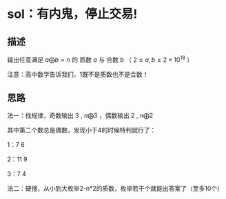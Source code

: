 

# sol：有内鬼，停止交易!

## 描述

输出任意满足 $a \bigoplus b = n$ 的 质数 $a$ 与 合数 $b$ （ $2 \leq a,b \leq  2\times 10^{18}$ ）

注意：高中数学告诉我们，1既不是质数也不是合数！

## 思路

 法一：找规律，奇数输出 $3$ , $n \bigoplus 3$ ，偶数输出 $2$ , $n \bigoplus 2$ 

其中第二个数总是偶数，发现小于4的时候特判就行了：

1：7 6

2：11 9

3：7 4

法二：硬搜，从小到大枚举2-n*2的质数，枚举若干个就能出答案了（至多10个）

